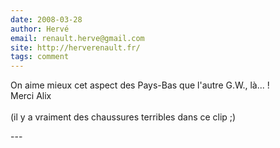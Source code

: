 ```yaml
---
date: 2008-03-28
author: Hervé
email: renault.herve@gmail.com
site: http://herverenault.fr/
tags: comment
---
```


<p>On aime mieux cet aspect des Pays-Bas que l'autre G.W., là... !<br />
Merci Alix<br />
<br />
(il y a vraiment des chaussures terribles dans ce clip ;)</p>
---